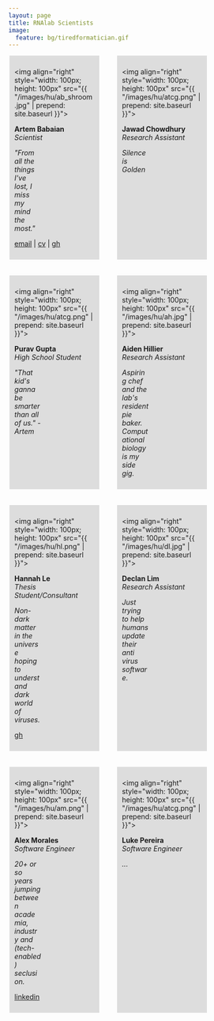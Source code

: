 ```yaml
---
layout: page
title: RNAlab Scientists
image:
  feature: bg/tiredformatician.gif
---
```


<style>
* {
  box-sizing: border-box;
  }
/* Create three equal columns that floats next to each other */
.human {
  flex: 0 0 45%;
  /* float: left; */
  width: 45%;
  /* height: 120px; */
  padding: 10px;
  /*height: 100px; /* Should be removed. Only for demonstration */
}
</style>

<div style="display: flex; flex-wrap: wrap; gap: 32px; justify-content: space-around; width: 100%;">
<div class="human" style="background-color:#ddd;">

  <img align="right" style="width: 100px; height: 100px" 
  src="{{ "/images/hu/ab_shroom.jpg" | prepend: site.baseurl }}">
  
  <b>Artem Babaian</b> <br>
  <i>Scientist</i>
  <p style="width: calc(100% - 100px - 8px);"><i>"From all the things I've lost, I miss my mind the most."</i></p>
  <p><a href="mailto:{{ site.owner.email }}">email</a> | <a href="http://rRNA.ca">cv</a> | <a href="https://github.com/ababaian">gh</a> </p>

</div>

<div class="human" style="background-color:#ddd;">

  <img align="right" style="width: 100px; height: 100px" 
  src="{{ "/images/hu/atcg.png" | prepend: site.baseurl }}">
  
  <b>Jawad Chowdhury</b> <br>
  <i>Research Assistant</i>
  <p style="width: calc(100% - 100px - 8px);"><i>Silence is Golden</i></p>

</div>

<div class="human" style="background-color:#ddd;">

  <img align="right" style="width: 100px; height: 100px" 
  src="{{ "/images/hu/atcg.png" | prepend: site.baseurl }}">
  
  <b>Purav Gupta</b> <br>
  <i>High School Student</i>
  <p style="width: calc(100% - 100px - 8px);"><i>"That kid's ganna be smarter than all of us." -Artem</i></p>

</div>

<div class="human" style="background-color:#ddd;">

  <img align="right" style="width: 100px; height: 100px" 
  src="{{ "/images/hu/ah.jpg" | prepend: site.baseurl }}">
  
  <b>Aiden Hillier</b> <br>
  <i>Research Assistant</i>
  <p style="width: calc(100% - 100px - 8px);"><i>Aspiring chef and the lab's resident pie baker. Computational biology is my side gig.</i></p>

</div>

<div class="human" style="background-color:#ddd;">

  <img align="right" style="width: 100px; height: 100px" 
  src="{{ "/images/hu/hl.png" | prepend: site.baseurl }}">
  
  <b>Hannah Le</b> <br>
  <i>Thesis Student/Consultant</i>
  <p style="width: calc(100% - 100px - 8px);"><i>Non-dark matter in the universe hoping to understand dark world of viruses.</i></p>
  <p><a href="https://github.com/hannahhanle">gh</a> </p>

</div>

<div class="human" style="background-color:#ddd;">

  <img align="right" style="width: 100px; height: 100px" 
  src="{{ "/images/hu/dl.jpg" | prepend: site.baseurl }}">
  
  <b>Declan Lim</b> <br>
  <i>Research Assistant</i>
  <p style="width: calc(100% - 100px - 8px);"><i>Just trying to help humans update their anti virus software.</i></p>

</div>

<div class="human" style="background-color:#ddd;">

  <img align="right" style="width: 100px; height: 100px" 
  src="{{ "/images/hu/am.png" | prepend: site.baseurl }}">
  
  <b>Alex Morales</b> <br>
  <i>Software Engineer</i>
  <p style="width: calc(100% - 100px - 8px);"><i>20+ or so years jumping between academia, industry and (tech-enabled) seclusion.</i></p>
  <p><a href="https://www.linkedin.com/in/moralestapia/">linkedin</a> </p>

</div>

<div class="human" style="background-color:#ddd;">

  <img align="right" style="width: 100px; height: 100px" 
  src="{{ "/images/hu/atcg.png" | prepend: site.baseurl }}">
  
  <b>Luke Pereira</b> <br>
  <i>Software Engineer</i>
  <p style="width: calc(100% - 100px - 8px);"><i>...</i></p>

</div>

</div>
